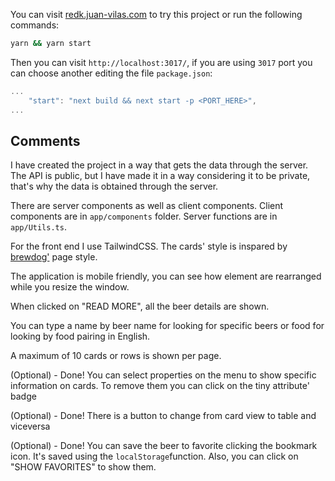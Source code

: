 You can visit [redk.juan-vilas.com](https://redk.juan-vilas.com) to try this
project or run the following commands:

```bash
yarn && yarn start
```

Then you can visit `http://localhost:3017/`, if you are using `3017` port you
can choose another editing the file `package.json`:

```js
...
    "start": "next build && next start -p <PORT_HERE>",
...
```

## Comments

I have created the project in a way that gets the data through the server. The
API is public, but I have made it in a way considering it to be private, that's
why the data is obtained through the server.

There are server components as well as client components. Client components are
in `app/components` folder. Server functions are in `app/Utils.ts`.

For the front end I use TailwindCSS. The cards' style is inspared by
[brewdog'](https://www.brewdog.com/usa) page style.

The application is mobile friendly, you can see how element are rearranged while
you resize the window.

When clicked on "READ MORE", all the beer details are shown.

You can type a name by beer name for looking for specific beers or food for
looking by food pairing in English.

A maximum of 10 cards or rows is shown per page.

(Optional) - Done! You can select properties on the menu to show specific
information on cards. To remove them you can click on the tiny attribute' badge

(Optional) - Done! There is a button to change from card view to table and
viceversa

(Optional) - Done! You can save the beer to favorite clicking the bookmark icon.
It's saved using the `localStorage`function. Also, you can click on "SHOW
FAVORITES" to show them.
